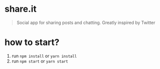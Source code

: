 # share.it
> Social app for sharing posts and chatting. Greatly inspired by Twitter


# how to start?
1. run `npm install` or `yarn install`
2. run `npm start` or `yarn start`
